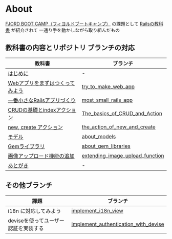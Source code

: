 # About

[FJORD BOOT CAMP（フィヨルドブートキャンプ）](https://bootcamp.fjord.jp/) の課題として [Railsの教科書](http://igarashikuniaki.net/rails_textbook/) が紹介されて 一通り手を動かしながら取り組んだもの

## 教科書の内容とリポジトリ ブランチの対応

|教科書|ブランチ|
|------|--------|
|[はじめに](http://igarashikuniaki.net/rails_textbook/preface.html)| - |
|[Webアプリをまずはつくってみよう](http://igarashikuniaki.net/rails_textbook/my-first-web-app.html)|[try_to_make_web_app](https://github.com/gouf/RailsText_tutorial/tree/try_to_make_web_app)|
|[一番小さなRailsアプリづくり](http://igarashikuniaki.net/rails_textbook/smallest-app.html)|[most_small_rails_app](https://github.com/gouf/RailsText_tutorial/tree/most_small_rails_app)|
|[CRUDの基礎とindexアクション](http://igarashikuniaki.net/rails_textbook/crud.html)|[The_basics_of_CRUD_and_Action](https://github.com/gouf/RailsText_tutorial/tree/The_basics_of_CRUD_and_Action)|
|[new, create アクション](http://igarashikuniaki.net/rails_textbook/new-create.html)|[the_action_of_new_and_create](https://github.com/gouf/RailsText_tutorial/tree/the_action_of_new_and_create)|
|[モデル](http://igarashikuniaki.net/rails_textbook/model.html)|[about_models](https://github.com/gouf/RailsText_tutorial/tree/about_models)|
|[Gemライブラリ](http://igarashikuniaki.net/rails_textbook/gem.html)|[about_gem_libraries](https://github.com/gouf/RailsText_tutorial/tree/about_gem_libraries)|
|[画像アップロード機能の追加](http://igarashikuniaki.net/rails_textbook/picture-upload.html)|[extending_image_upload_function](https://github.com/gouf/RailsText_tutorial/tree/extending_image_upload_function)
|[あとがき](http://igarashikuniaki.net/rails_textbook/postface.html)| - |

## その他ブランチ

|課題|ブランチ|
|----|--------|
|i18n に対応してみよう|[implement_i18n_view](https://github.com/gouf/RailsText_tutorial/tree/implement_i18n_view)
|deviseを使ってユーザー認証を実装する|[implement_authentication_with_devise](https://github.com/gouf/RailsText_tutorial/tree/implement_authentication_with_devise)
